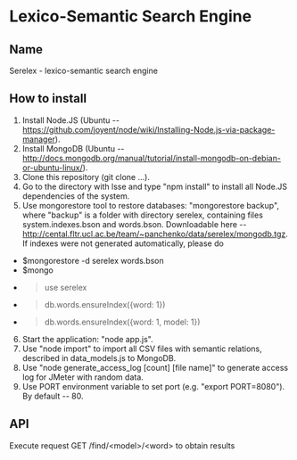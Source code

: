 Lexico-Semantic Search Engine
=============================

Name
----
Serelex - lexico-semantic search engine

How to install
--------------

1. Install Node.JS (Ubuntu -- https://github.com/joyent/node/wiki/Installing-Node.js-via-package-manager).
2. Install MongoDB (Ubuntu -- http://docs.mongodb.org/manual/tutorial/install-mongodb-on-debian-or-ubuntu-linux/).
3. Clone this repository (git clone ...).
4. Go to the directory with lsse and type "npm install" to install all Node.JS dependencies of the system.
5. Use mongorestore tool to restore databases: "mongorestore backup", where "backup" is a folder with directory serelex, containing files system.indexes.bson and words.bson. Downloadable here -- http://cental.fltr.ucl.ac.be/team/~panchenko/data/serelex/mongodb.tgz.
If indexes were not generated automatically, please do 
  - $mongorestore -d serelex words.bson 
  - $mongo
  - >use serelex
  - >db.words.ensureIndex({word: 1})
  - >db.words.ensureIndex({word: 1, model: 1})
6. Start the application: "node app.js".
7. Use "node import" to import all CSV files with semantic relations, described in data_models.js to MongoDB.
8. Use "node generate_access_log [count] [file name]" to generate access log for JMeter with random data.
9. Use PORT environment variable to set port (e.g. "export PORT=8080"). By default -- 80.


API
---

Execute request GET /find/&lt;model&gt;/&lt;word&gt; to obtain results